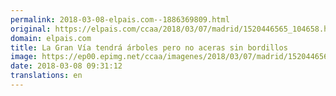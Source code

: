 ```yaml
---
permalink: 2018-03-08-elpais.com--1886369809.html
original: https://elpais.com/ccaa/2018/03/07/madrid/1520446565_104658.html#?ref=rss&format=simple&link=link
domain: elpais.com
title: La Gran Vía tendrá árboles pero no aceras sin bordillos
image: https://ep00.epimg.net/ccaa/imagenes/2018/03/07/madrid/1520446565_104658_1520446701_rrss_normal.jpg
date: 2018-03-08 09:31:12
translations: en
---
```


